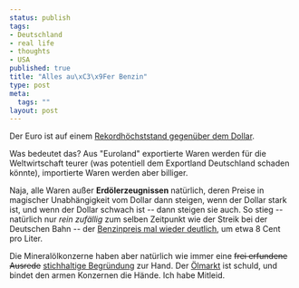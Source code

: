 ```yaml
--- 
status: publish
tags: 
- Deutschland
- real life
- thoughts
- USA
published: true
title: "Alles au\xC3\x9Fer Benzin"
type: post
meta: 
  tags: ""
layout: post
---
```

Der Euro ist auf einem <a href="http://news.bbc.co.uk/2/hi/business/6289752.stm">Rekordhöchststand gegenüber dem Dollar</a>.

Was bedeutet das? Aus "Euroland" exportierte Waren werden für die Weltwirtschaft teurer (was potentiell dem Exportland Deutschland schaden könnte), importierte Waren werden aber billiger.

Naja, alle Waren außer <strong>Erdölerzeugnissen</strong> natürlich, deren Preise in magischer Unabhängigkeit vom Dollar dann steigen, wenn der Dollar stark ist, und wenn der Dollar schwach ist -- dann steigen sie auch. So stieg -- natürlich nur <em>rein zufällig</em> zum selben Zeitpunkt wie der Streik bei der Deutschen Bahn -- der <a href="http://www.spiegel.de/auto/aktuell/0,1518,493571,00.html">Benzinpreis mal wieder deutlich</a>, um etwa 8 Cent pro Liter.

Die Mineralölkonzerne haben aber natürlich wie immer eine <del>frei erfundene Ausrede</del> <ins>stichhaltige Begründung</ins> zur Hand. Der <a href="http://www.tagesspiegel.de/wirtschaft/;art271,2336903">Ölmarkt</a> ist schuld, und bindet den armen Konzernen die Hände. Ich habe Mitleid.
